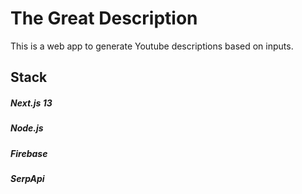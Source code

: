 
# The Great Description

This is a web app to generate Youtube descriptions based on inputs.

## Stack
##### Next.js 13
##### Node.js
##### Firebase
##### SerpApi
